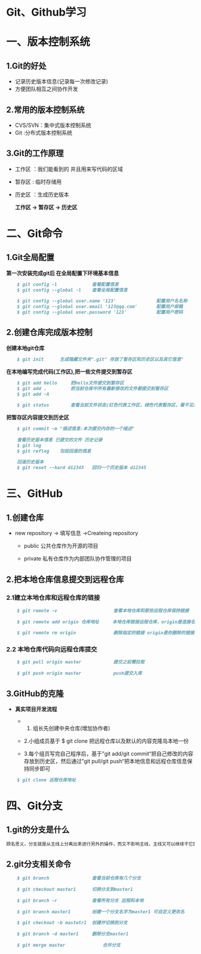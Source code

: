 # Git、Github学习

# **一、版本控制系统**

## 1.Git的好处

- 记录历史版本信息(记录每一次修改记录)
-  方便团队相互之间协作开发



## 2.常用的版本控制系统

- CVS/SVN：集中式版本控制系统
- Git :分布式版本控制系统



## 3.Git的工作原理

- 工作区 ：我们能看到的 并且用来写代码的区域

- 暂存区  :  临时存储用

- 历史区  ：生成历史版本

  

  **工作区 -> 暂存区 -> 历史区**



# 二、Git命令

## 1.Git全局配置

**第一次安装完成git后 在全局配置下环境基本信息**

~~~markdown
	$ git config -l 			查看配置信息
	$ git config --global -l	查看全局配置信息
	
	$ git config --global user.name '123'				配置用户名名称
	$ git config --global user.email '123@qq.com'		配置用户邮箱
	$ git config --global user.password '123'			配置用户密码
~~~



## 2.创建仓库完成版本控制

**创建本地git仓库**

~~~markdown
	$ git init		生成隐藏文件夹".git" 存放了暂存区和历史区以及其它信息" 
~~~



**在本地编写完成代码(工作区),把一些文件提交到暂存区**

~~~markdown
	$ git add hello		把hello文件提交到暂存区
	$ git add .			把当前仓库中所有最新修改的文件都提交到暂存区
	$ git add -A
	
	$ git status		查看当前文件状态(红色代表工作区，绿色代表暂存区，看不见东西证明所有修改的信息都已经提交到了历史区)
~~~



**把暂存区内容提交到历史区**

~~~markdown
	$ git commit -m "描述信息:本次提交内存的一个描述"
	
	查看历史版本信息 已提交的文件 历史记录
	$ git log
	$ git reflog	包括回滚的信息
	
	回滚历史版本
	$ git reset --hard d12345	回归一个历史版本 d12345
~~~



# 三、GitHub

## 1.创建仓库

- new 	repository -> 填写信息 ->Createing repository

  - public 公共仓库作为开源的项目

  - private 私有仓库作为内部团队协作管理的项目

    

## 2.把本地仓库信息提交到远程仓库



### 2.1建立本地仓库和远程仓库的链接

~~~markdown
	$ git remote -v						查看本地仓库和那些远程仓库保持链接
	
	$ git remote add origin 仓库地址	 本地仓库链接远程仓库，origin是连接名可更改
	
	$ git remote rm origin				删除指定的链接 origin是你删除的链接ID
~~~



### 2.2 本地仓库代码向远程仓库提交

~~~markdown
	$ git pull origin master			提交之前需拉取
	
	$ git push origin master			push提交入库
~~~



## 3.GitHub的克隆

- **真实项目开发流程**

  - 1. 组长先创建中央仓库(增加协作者)

  -    2.小组成员基于 $ git clone 把远程仓库以及默认的内容克隆岛本地一份
  -    3.每个组员写完自己程序后，基于”git add/git commit“把自己修改的内容存放到历史区，然后通过”git pull/git push“把本地信息和远程仓库信息保持同步即可

~~~markdown
	$ git clone	远程仓库地址		
~~~



# 四、Git分支

## 1.git的分支是什么

~~~markdown
顾名思义，分支就是从主线上分离出来进行另外的操作，而又不影响主线，主线又可以继续干它的事，是不是有点像线程，最后分支做完事后合并到主线上而分支的任务完成可以删掉了。这样是不是很方便，主线继续做它的事，分支用来解决临时需求，二者互不相干
~~~

## 2.git分支相关命令

~~~markdown
	$ git branch				查看当前仓库有几个分支
	
	$ git checkout master1		切换分支到master1 
	
	$ git branch -r				查看所有分支 远程和本地
	
	$ git branch master1		创建一个分支名字为master1 可自定义更改名
	
	$ git checkout -b mastetr1  创建并切换到分支
	
	$ git branch -d master1		删除分支master1
	
	$ git merge master				合并分支
~~~



